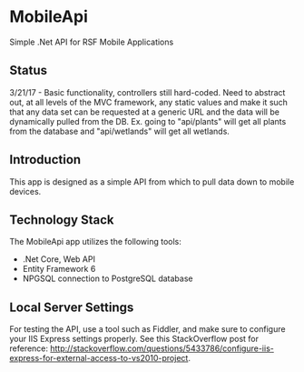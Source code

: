 ﻿# MobileApi
Simple .Net API for RSF Mobile Applications

## Status
3/21/17 - Basic functionality, controllers still hard-coded. Need to abstract out, at all levels of the MVC framework, any static values and make it such that any data set can be requested at a generic URL and the data will be dynamically pulled from the DB. 
Ex. going to "api/plants" will get all plants from the database and "api/wetlands" will get all wetlands.

## Introduction
This app is designed as a simple API from which to pull data down to mobile devices. 

## Technology Stack
The MobileApi app utilizes the following tools:
* .Net Core, Web API
* Entity Framework 6
* NPGSQL connection to PostgreSQL database

## Local Server Settings
For testing the API, use a tool such as Fiddler, and make sure to configure your IIS Express settings properly. See this StackOverflow post for reference: http://stackoverflow.com/questions/5433786/configure-iis-express-for-external-access-to-vs2010-project.
